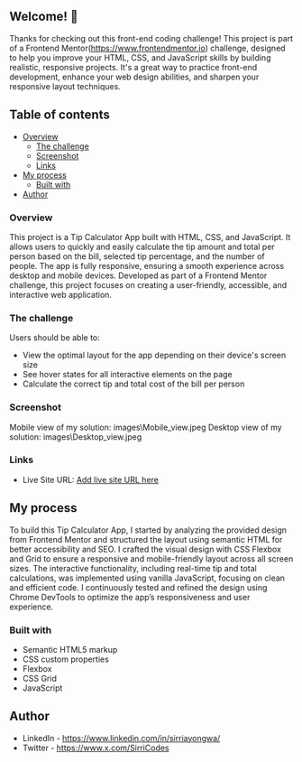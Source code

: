 ## Welcome! 👋

Thanks for checking out this front-end coding challenge! This project is part of a Frontend Mentor(https://www.frontendmentor.io) challenge, designed to help you improve your HTML, CSS, and JavaScript skills by building realistic, responsive projects. It's a great way to practice front-end development, enhance your web design abilities, and sharpen your responsive layout techniques.

## Table of contents

- [Overview](#overview)
  - [The challenge](#the-challenge)
  - [Screenshot](#screenshot)
  - [Links](#links)
- [My process](#my-process)
  - [Built with](#built-with)
- [Author](#author)

### Overview

This project is a Tip Calculator App built with HTML, CSS, and JavaScript. It allows users to quickly and easily calculate the tip amount and total per person based on the bill, selected tip percentage, and the number of people. The app is fully responsive, ensuring a smooth experience across desktop and mobile devices. Developed as part of a Frontend Mentor challenge, this project focuses on creating a user-friendly, accessible, and interactive web application.

### The challenge

Users should be able to:

- View the optimal layout for the app depending on their device's screen size
- See hover states for all interactive elements on the page
- Calculate the correct tip and total cost of the bill per person

### Screenshot

Mobile view of my solution: images\Mobile_view.jpeg
Desktop view of my solution: images\Desktop_view.jpeg

### Links

- Live Site URL: [Add live site URL here](https://your-live-site-url.com)

## My process

To build this Tip Calculator App, I started by analyzing the provided design from Frontend Mentor and structured the layout using semantic HTML for better accessibility and SEO. I crafted the visual design with CSS Flexbox and Grid to ensure a responsive and mobile-friendly layout across all screen sizes. The interactive functionality, including real-time tip and total calculations, was implemented using vanilla JavaScript, focusing on clean and efficient code. I continuously tested and refined the design using Chrome DevTools to optimize the app’s responsiveness and user experience.

### Built with

- Semantic HTML5 markup
- CSS custom properties
- Flexbox
- CSS Grid
- JavaScript

## Author

- LinkedIn - https://www.linkedin.com/in/sirriayongwa/
- Twitter - https://www.x.com/SirriCodes
